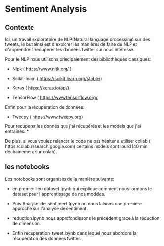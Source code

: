# Sentiment Analysis

## Contexte

Ici, un travail exploratoire de NLP(Natural language processing) sur des tweets, le but ainsi est d'explorer les manières de faire du NLP et d'apprendre à récupérer les données twitter qui nous intéresse.

Pour le NLP nous utilisons principalement des bibliothèques classiques:

* Nlpk ( https://www.nltk.org/ )

* Scikit-learn ( https://scikit-learn.org/stable/)

* Keras ( https://keras.io/api/)

* TensorFlow ( https://www.tensorflow.org/)

Enfin pour la récupération de données:

* Tweepy ( https://www.tweepy.org)

Pour recuperer les donnés que j'ai récupérés et les models que j'ai entraînés:
*

De plus, si vous voulez relancer le code ne pas hésiter à utiliser collab ( https:/colab.research.google.com) certains models sont lourd (40 min déchainement sur colab).

## les notebooks

Les notebooks sont organisés de la manière suivante: 

* en premier lieu dataset Ipynb qui explique comment nous formons le dataset pour l'apprentissage de nos modèles.  

* Puis Analyse_de_sentiment.Ipynb où nous faisons une première approche sur l'analyse de sentiment.  

* reduction.Ipynb nous approfondissons le précédent grace à la réduction de dimension.  

* Enfin recuperation_tweet.Ipynb dans lequel nous abordons la récupération des données twitter. 
